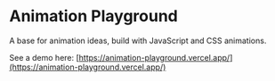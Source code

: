 # Animation Playground

A base for animation ideas, build with JavaScript and CSS animations.

See a demo here:
[https://animation-playground.vercel.app/](https://animation-playground.vercel.app/)